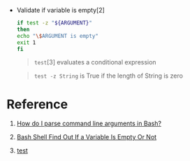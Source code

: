 - Validate if variable is empty[2]


    ``` bash
    if test -z "${ARGUMENT}"
    then 
    echo "\$ARGUMENT is empty"
    exit 1
    fi
    ```

    > `test`[3] evaluates a conditional expression

    > `test -z String` is True if the length of String is zero


# Reference 

1. [How do I parse command line arguments in Bash?](https://stackoverflow.com/questions/192249/how-do-i-parse-command-line-arguments-in-bash)

2. [Bash Shell Find Out If a Variable Is Empty Or Not](https://www.cyberciti.biz/faq/unix-linux-bash-script-check-if-variable-is-empty/)

3. [test](https://ss64.com/bash/test.html)